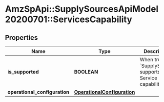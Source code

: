 # AmzSpApi::SupplySourcesApiModel20200701::ServicesCapability

## Properties
Name | Type | Description | Notes
------------ | ------------- | ------------- | -------------
**is_supported** | **BOOLEAN** | When true, &#x60;SupplySource&#x60; supports the Service capability. | [optional] 
**operational_configuration** | [**OperationalConfiguration**](OperationalConfiguration.md) |  | [optional] 


